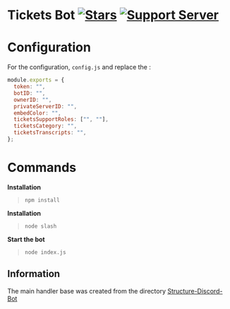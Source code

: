 # Tickets Bot [![Stars](https://img.shields.io/github/stars/LucasB25/tickets-bot)](https://github.com/LucasB25/tickets-bot) [![Support Server](https://img.shields.io/discord/977917469710749736.svg?label=&logo=discord&logoColor=ffffff&color=7389D8&labelColor=6A7EC2)](https://discord.gg/atyq8gsdhr)

# Configuration

For the configuration, `config.js` and replace the :

```js
module.exports = {
  token: "",
  botID: "",
  ownerID: "",
  privateServerID: "",
  embedColor: "",
  ticketsSupportRoles: ["", ""],
  ticketsCategory: "",
  ticketsTranscripts: "",
};
```

# Commands

**Installation**

> `npm install`

**Installation**

> `node slash`

**Start the bot**

> `node index.js`

## Information

The main handler base was created from the directory [Structure-Discord-Bot](https://github.com/meliooff/Structure-Discord-Bot)
